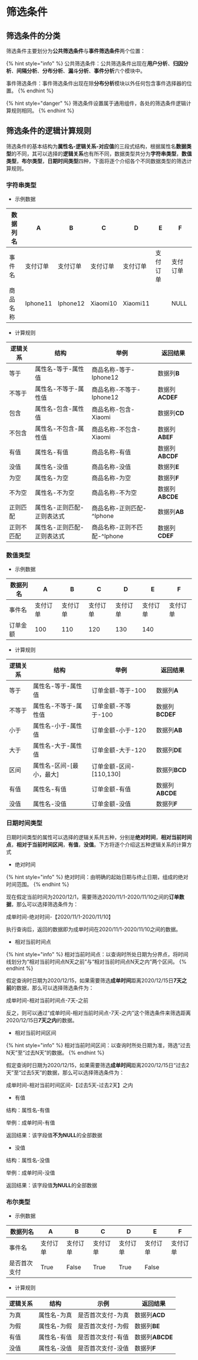 # 筛选条件

## 筛选条件的分类

筛选条件主要划分为**公共筛选条件**与**事件筛选条件**两个位置：

{% hint style="info" %}
公共筛选条件：公共筛选条件出现在**用户分析**、**归因分析**、**间隔分析**、**分布分析**、**漏斗分析**、**事件分析**六个模块中。

事件筛选条件：事件筛选条件出现在除**分布分析**模块以外任何包含事件选择器的位置。
{% endhint %}

{% hint style="danger" %}
筛选条件设置属于通用组件，各处的筛选条件逻辑计算规则相同。
{% endhint %}

## 筛选条件的逻辑计算规则

筛选条件的基本结构为**属性名-逻辑关系-对应值**的三段式结构，根据属性名**数据类型**的不同，其可以选择的**逻辑关系**也有所不同，数据类型共分为**字符串类型**，**数值类型**，**布尔类型**，**日期时间类型**四种，下面将逐个介绍各个不同数据类型的筛选计算规则。

### 字符串类型

* 示例数据

| 数据列名 | A        | B        | C        | D        | E    | F    |
| ---- | -------- | -------- | -------- | -------- | ---- | ---- |
| 事件名  | 支付订单     | 支付订单     | 支付订单     | 支付订单     | 支付订单 | 支付订单 |
| 商品名称 | Iphone11 | Iphone12 | Xiaomi10 | Xiaomi11 |      | NULL |

* 计算规则

| 逻辑关系  | 结构             | 举例                 | 返回结果         |
| ----- | -------------- | ------------------ | ------------ |
| 等于    | 属性名-等于-属性值     | 商品名称-等于-Iphone12   | 数据列**B**     |
| 不等于   | 属性名-不等于-属性值    | 商品名称-不等于-Iphone12  | 数据列**ACDEF** |
| 包含    | 属性名-包含-属性值     | 商品名称-包含-Xiaomi     | 数据列**CD**    |
| 不包含   | 属性名-不包含-属性值    | 商品名称-不包含-Xiaomi    | 数据列**ABEF**  |
| 有值    | 属性名-有值         | 商品名称-有值            | 数据列**ABCDF** |
| 没值    | 属性名-没值         | 商品名称-没值            | 数据列**E**     |
| 为空    | 属性名-为空         | 商品名称-为空            | 数据列**F**     |
| 不为空   | 属性名-不为空        | 商品名称-不为空           | 数据列**ABCDE** |
| 正则匹配  | 属性名-正则匹配-正则表达式 | 商品名称-正则匹配-^Iphone  | 数据列**AB**    |
| 正则不匹配 | 属性名-正则匹配-正则表达式 | 商品名称-正则不匹配-^Iphone | 数据列**CDEF**  |

### 数值类型

* 示例数据

| 数据列名 | A    | B    | C    | D    | E    | F    |
| ---- | ---- | ---- | ---- | ---- | ---- | ---- |
| 事件名  | 支付订单 | 支付订单 | 支付订单 | 支付订单 | 支付订单 | 支付订单 |
| 订单金额 | 100  | 110  | 120  | 130  | 140  |      |

* 计算规则

| 逻辑关系 | 结构              | 举例                 | 返回结果         |
| ---- | --------------- | ------------------ | ------------ |
| 等于   | 属性名-等于-属性值      | 订单金额-等于-100        | 数据列**A**     |
| 不等于  | 属性名-不等于-属性值     | 订单金额-不等于-100       | 数据列**BCDEF** |
| 小于   | 属性名-小于-属性值      | 订单金额-小于-120        | 数据列**AB**    |
| 大于   | 属性名-大于-属性值      | 订单金额-大于-120        | 数据列**DE**    |
| 区间   | 属性名-区间-\[最小，最大] | 订单金额-区间-\[110,130] | 数据列**BCD**   |
| 有值   | 属性名-有值          | 订单金额-有值            | 数据列**ABCDE** |
| 没值   | 属性名-没值          | 订单金额-没值            | 数据列**F**     |

### 日期时间类型

日期时间类型的属性可以选择的逻辑关系共五种，分别是**绝对时间**，**相对当前时间点**，**相对于当前时间区间**，**有值**，**没值**。下方将逐个介绍这五种逻辑关系的计算方式

* 绝对时间

{% hint style="info" %}
绝对时间：由明确的起始日期与终止日期，组成的绝对时间范围。
{% endhint %}

现在假定当前时间为2020/12/1，需要筛选2020/11/1-2020/11/10之间的**订单数据**，那么可以选择筛选条件为：

成单时间-绝对时间-【2020/11/1-2020/11/10】

执行查询后，返回的数据即为成单时间在2020/11/1-2020/11/10之间的数据。​

* 相对当前时间点

{% hint style="info" %}
相对当前时间点：以查询时所处日期为分界点，将时间线划分为“相对当前时间点N天之前”与“相对当前时间点N天之内”两个区间。
{% endhint %}

假定查询时日期为2020/12/15，如果需要筛选**成单时间**距离2020/12/15日**7天之前**的数据，那么可以选择筛选条件为：

成单时间-相对当前时间点-7天-之前

反之，则可以通过“成单时间-相对当前时间点-7天-之内”这个筛选条件来筛选距离2020/12/15日**7天之内**的数据。​

* 相对当前时间区间

{% hint style="info" %}
相对当前时间区间：以查询时所处日期为准，筛选“过去N天”至“过去N天”的数据。
{% endhint %}

假定查询时日期为2020/12/15，如果需要筛选**成单时间**距离2020/12/15日“过去2天”至“过去5天”的数据，那么可以选择筛选条件为：

成单时间-相对当前时间区间-【过去5天-过去2天】之内​

* 有值

结构：属性名-有值

举例：成单时间-有值

返回结果：该字段值**不为NULL**的全部数据

* 没值

结构：属性名-没值

举例：成单时间-没值

返回结果：该字段值**为NULL**的全部数据

### 布尔类型

* 示例数据

| 数据列名   | A    | B     | C    | D    | E     | F    |
| ------ | ---- | ----- | ---- | ---- | ----- | ---- |
| 事件名    | 支付订单 | 支付订单  | 支付订单 | 支付订单 | 支付订单  | 支付订单 |
| 是否首次支付 | True | False | True | True | False |      |

* 计算规则

| 逻辑关系 | 结构     | 示例        | 返回结果         |
| ---- | ------ | --------- | ------------ |
| 为真   | 属性名-为真 | 是否首次支付-为真 | 数据列**ACD**   |
| 为假   | 属性名-为假 | 是否首次支付-为假 | 数据列**BE**    |
| 有值   | 属性名-有值 | 是否首次支付-有值 | 数据列**ABCDE** |
| 没值   | 属性名-没值 | 是否首次支付-没值 | 数据列**F**     |
